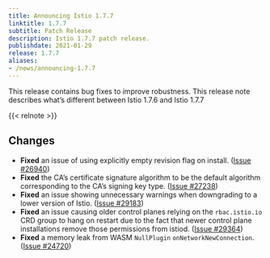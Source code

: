 ```yaml
---
title: Announcing Istio 1.7.7
linktitle: 1.7.7
subtitle: Patch Release
description: Istio 1.7.7 patch release.
publishdate: 2021-01-29
release: 1.7.7
aliases:
- /news/announcing-1.7.7
---
```


This release contains bug fixes to improve robustness. This release note describes what’s different between Istio 1.7.6 and Istio 1.7.7

{{< relnote >}}

## Changes

- **Fixed** an issue of using explicitly empty revision flag on install.
  ([Issue #26940](https://github.com/istio/istio/issues/26940))
- **Fixed** the CA’s certificate signature algorithm to be the default algorithm corresponding to the CA’s signing key type.
  ([Issue #27238](https://github.com/istio/istio/issues/27238))
- **Fixed** an issue showing unnecessary warnings when downgrading to a lower version of Istio.
  ([Issue #29183](https://github.com/istio/istio/issues/29183))
- **Fixed** an issue causing older control planes relying on the `rbac.istio.io` CRD group to hang on restart due to the fact that newer control plane installations remove those permissions from istiod.
  ([Issue #29364](https://github.com/istio/istio/issues/29364))
- **Fixed** a memory leak from WASM `NullPlugin` `onNetworkNewConnection`.
  ([Issue #24720](https://github.com/istio/istio/issues/24720))
